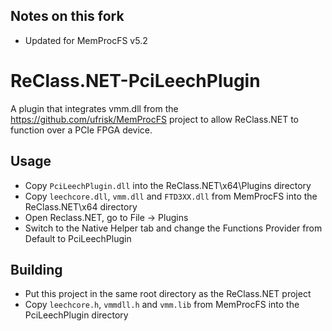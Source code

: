 ## Notes on this fork
- Updated for MemProcFS v5.2

# ReClass.NET-PciLeechPlugin
A plugin that integrates vmm.dll from the https://github.com/ufrisk/MemProcFS project to allow ReClass.NET to function over a PCIe FPGA device.

## Usage

* Copy `PciLeechPlugin.dll` into the ReClass.NET\x64\Plugins directory
* Copy `leechcore.dll`, `vmm.dll` and `FTD3XX.dll` from MemProcFS into the ReClass.NET\x64 directory
* Open Reclass.NET, go to File -> Plugins
* Switch to the Native Helper tab and change the Functions Provider from Default to PciLeechPlugin

## Building

* Put this project in the same root directory as the ReClass.NET project
* Copy `leechcore.h`, `vmmdll.h` and `vmm.lib` from MemProcFS into the PciLeechPlugin directory
